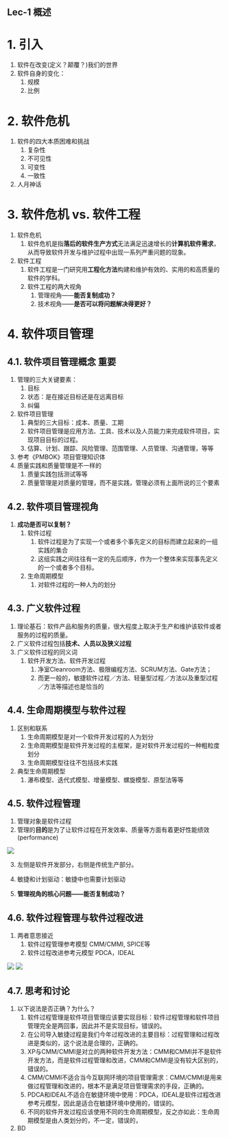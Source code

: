 Lec-1 概述
---

# 1. 引入
1. 软件在改变(定义？颠覆？)我们的世界
2. 软件自身的变化：
   1. 规模
   2. 比例

# 2. 软件危机
1. 软件的四大本质困难和挑战
   1. 复杂性
   2. 不可见性
   3. 可变性
   4. 一致性
2. 人月神话

# 3. 软件危机 vs. 软件工程
1. 软件危机
   1. 软件危机是指**落后的软件生产方式**无法满足迅速增长的**计算机软件需求**，从而导致软件开发与维护过程中出现一系列严重问题的现象。
2. 软件工程
   1. 软件工程是一门研究用**工程化方法**构建和维护有效的、实用的和高质量的软件的学科。
   2. 软件工程的两大视角
      1. 管理视角——**能否复制成功？**
      2. 技术视角——**是否可以将问题解决得更好？**

# 4. 软件项目管理

## 4.1. 软件项目管理概念 重要
1. 管理的三大关键要素：
   1. 目标
   2. 状态：是在接近目标还是在远离目标
   3. 纠偏
2. 软件项目管理
   1. 典型的三大目标：成本、质量、工期
   2. 软件项目管理是应用方法、工具、技术以及人员能力来完成软件项目，实现项目目标的过程。 
   3. 估算、计划、跟踪、风险管理、范围管理、人员管理、沟通管理，等等 
3. 参考《PMBOK》项目管理知识体
4. 质量实践和质量管理是不一样的
   1. 质量实践包括测试等等
   2. 质量管理是对质量的管理，而不是实践，管理必须有上面所说的三个要素

## 4.2. 软件项目管理视角
1. **成功是否可以复制？**
   1. 软件过程
      1. 软件过程是为了实现一个或者多个事先定义的目标而建立起来的一组实践的集合
      2. 这组实践之间往往有一定的先后顺序，作为一个整体来实现事先定义的一个或者多个目标。 
   2. 生命周期模型
      1. 对软件过程的一种人为的划分

## 4.3. 广义软件过程
1. 理论基石：软件产品和服务的质量，很大程度上取决于生产和维护该软件或者服务的过程的质量。
2. 广义软件过程包括**技术、人员以及狭义过程**
3. 广义软件过程的同义词
   1. 软件开发方法、软件开发过程 
      1. 净室Cleanroom方法、极限编程方法、SCRUM方法、Gate方法；
      2. 而更一般的，敏捷软件过程／方法、轻量型过程／方法以及重型过程／方法等描述也是恰当的

## 4.4. 生命周期模型与软件过程
1. 区别和联系
   1. 生命周期模型是对一个软件开发过程的人为划分
   2. 生命周期模型是软件开发过程的主框架，是对软件开发过程的一种粗粒度划分
   3. 生命周期模型往往不包括技术实践
2. 典型生命周期模型
   1. 瀑布模型、迭代式模型、增量模型、螺旋模型、原型法等等

## 4.5. 软件过程管理
1. 管理对象是软件过程
2. 管理的**目的**是为了让软件过程在开发效率、质量等方面有着更好性能绩效(performance)

![](https://spricoder.oss-cn-shanghai.aliyuncs.com/2021-software-quality-management/img/lec1/1.jpg)

3. 左侧是软件开发部分，右侧是传统生产部分。
4. 敏捷和计划驱动：敏捷中也需要计划驱动

5. **管理视角的核心问题——能否复制成功？**

## 4.6. 软件过程管理与软件过程改进
1. 两者意思接近
   1. 软件过程管理参考模型 CMM/CMMI, SPICE等
   2. 软件过程改进参考元模型 PDCA，IDEAL

![](https://spricoder.oss-cn-shanghai.aliyuncs.com/2021-software-quality-management/img/lec1/2.jpg)
![](https://spricoder.oss-cn-shanghai.aliyuncs.com/2021-software-quality-management/img/lec1/3.jpg)

## 4.7. 思考和讨论
1. 以下说法是否正确？为什么？
   1. 软件过程管理是软件项目管理应该要实现目标：软件过程管理和软件项目管理完全是两回事，因此并不是实现目标，错误的。
   2. 在公司导入敏捷过程是我们今年过程改进的主要目标：过程管理和过程改进是类似的，这个说法是合理的，正确的。
   3. XP与CMM/CMMI是对立的两种软件开发方法：CMM和CMMI并不是软件开发方法，而是软件过程管理和改进，CMM和CMMI是没有较大区别的，错误的。
   4. CMM/CMMI不适合当今互联网环境的项目管理需求：CMM/CMMI是用来做过程管理和改进的，根本不是满足项目管理需求的手段，正确的。
   5. PDCA和IDEAL不适合在敏捷环境中使用：PDCA，IDEAL是软件过程改进参考元模型，因此是适合在敏捷环境中使用的，错误的。
   6. 不同的软件开发过程应该使用不同的生命周期模型，反之亦如此：生命周期模型是由人类划分的，不一定，错误的，
2. BD